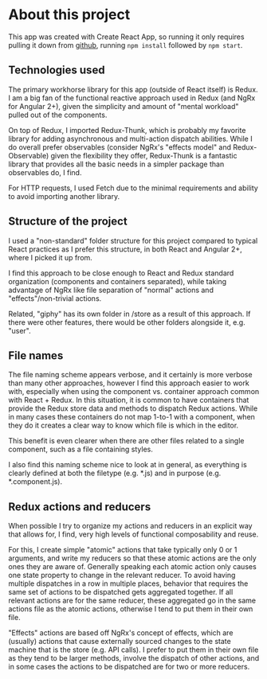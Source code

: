 # About this project #

This app was created with Create React App, so running it only requires pulling it down from [github](https://github.com/3ZsForInsomnia/giphy-search), running ```npm install``` followed by ```npm start```.

## Technologies used ##

The primary workhorse library for this app (outside of React itself) is Redux. I am a big fan of the functional reactive approach used in Redux (and NgRx for Angular 2+), given the simplicity and amount of "mental workload" pulled out of the components.

On top of Redux, I imported Redux-Thunk, which is probably my favorite library for adding asynchronous and multi-action dispatch abilities. While I do overall prefer observables (consider NgRx's "effects model" and Redux-Observable) given the flexibility they offer, Redux-Thunk is a fantastic library that provides all the basic needs in a simpler package than observables do, I find.

For HTTP requests, I used Fetch due to the minimal requirements and ability to avoid importing another library.

## Structure of the project ##

I used a "non-standard" folder structure for this project compared to typical React practices as I prefer this structure, in both React and Angular 2+, where I picked it up from.

I find this approach to be close enough to React and Redux standard organization (components and containers separated), while taking advantage of NgRx like file separation of "normal" actions and "effects"/non-trivial actions.

Related, "giphy" has its own folder in /store as a result of this approach. If there were other features, there would be other folders alongside it, e.g. "user".

## File names ##

The file naming scheme appears verbose, and it certainly is more verbose than many other approaches, however I find this approach easier to work with, especially when using the component vs. container approach common with React + Redux. In this situation, it is common to have containers that provide the Redux store data and methods to dispatch Redux actions. While in many cases these containers do not map 1-to-1 with a component, when they do it creates a clear way to know which file is which in the editor.

This benefit is even clearer when there are other files related to a single component, such as a file containing styles.

I also find this naming scheme nice to look at in general, as everything is clearly defined at both the filetype (e.g. *.js) and in purpose (e.g. *.component.js).

## Redux actions and reducers ##

When possible I try to organize my actions and reducers in an explicit way that allows for, I find, very high levels of functional composability and reuse.

For this, I create simple "atomic" actions that take typically only 0 or 1 arguments, and write my reducers so that these atomic actions are the only ones they are aware of. Generally speaking each atomic action only causes one state property to change in the relevant reducer. To avoid having multiple dispatches in a row in multiple places, behavior that requires the same set of actions to be dispatched gets aggregated together. If all relevant actions are for the same reducer, these aggregated go in the same actions file as the atomic actions, otherwise I tend to put them in their own file.

"Effects" actions are based off NgRx's concept of effects, which are (usually) actions that cause externally sourced changes to the state machine that is the store (e.g. API calls). I prefer to put them in their own file as they tend to be larger methods, involve the dispatch of other actions, and in some cases the actions to be dispatched are for two or more reducers.
